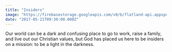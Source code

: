```yaml
---
title: "Insiders"
image: "https://firebasestorage.googleapis.com/v0/b/flatland-api.appspot.com/o/series%2F09e28105-07bf-45f8-991a-5ff7eadfc95a?alt=media&token=bf5ddce6-c7bf-4a52-b87c-1907c2ca7fbf"
date: "2017-05-21T09:30:00.000Z"
---
```

Our world can be a dark and confusing place to go to work, raise a family, and live out our Christian values, but God has placed us here to be insiders on a mission: to be a light in the darkness.